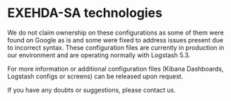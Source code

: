 # EXEHDA-SA technologies

We do not claim ownership on these configurations as some of them were found on Google as is and some were fixed to address issues present due to incorrect syntax. These configuration files are currently in production in our environment and are operating normally with Logstash 5.3.

For more information or additional configuration files (Kibana Dashboards, Logstash configs or screens) can be released upon request.

If you have any doubts or suggestions, please contact us.
